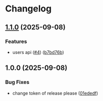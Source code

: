 # Changelog

## [1.1.0](https://github.com/ortisan/wtsdr/compare/v1.0.0...v1.1.0) (2025-09-08)


### Features

* users api ([#4](https://github.com/ortisan/wtsdr/issues/4)) ([b7bd76b](https://github.com/ortisan/wtsdr/commit/b7bd76b3ecdf62fd00f50e7eb39e6f631834d2fe))

## 1.0.0 (2025-09-08)


### Bug Fixes

* change token of release please ([01ededf](https://github.com/ortisan/wtsdr/commit/01ededf0aab25e2871cd9502cd62e38cea231d35))

